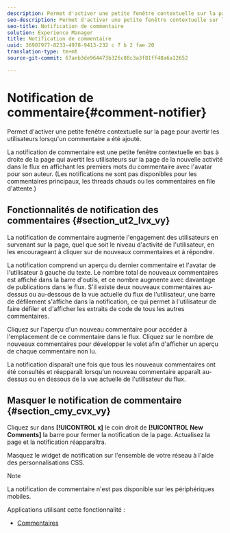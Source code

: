 ```yaml
---
description: Permet d'activer une petite fenêtre contextuelle sur la page pour avertir les utilisateurs lorsqu'un commentaire a été ajouté.
seo-description: Permet d'activer une petite fenêtre contextuelle sur la page pour avertir les utilisateurs lorsqu'un commentaire a été ajouté.
seo-title: Notification de commentaire
solution: Experience Manager
title: Notification de commentaire
uuid: 36907977-8233-4978-9413-232 c 7 b 2 fae 20
translation-type: tm+mt
source-git-commit: 67aeb3de964473b326c88c3a3f81ff48a6a12652

---
```



# Notification de commentaire{#comment-notifier}

Permet d&#39;activer une petite fenêtre contextuelle sur la page pour avertir les utilisateurs lorsqu&#39;un commentaire a été ajouté.

La notification de commentaire est une petite fenêtre contextuelle en bas à droite de la page qui avertit les utilisateurs sur la page de la nouvelle activité dans le flux en affichant les premiers mots du commentaire avec l&#39;avatar pour son auteur. (Les notifications ne sont pas disponibles pour les commentaires principaux, les threads chauds ou les commentaires en file d&#39;attente.)

## Fonctionnalités de notification des commentaires {#section_ut2_lvx_vy}

La notification de commentaire augmente l&#39;engagement des utilisateurs en survenant sur la page, quel que soit le niveau d&#39;activité de l&#39;utilisateur, en les encourageant à cliquer sur de nouveaux commentaires et à répondre.

La notification comprend un aperçu du dernier commentaire et l&#39;avatar de l&#39;utilisateur à gauche du texte. Le nombre total de nouveaux commentaires est affiché dans la barre d&#39;outils, et ce nombre augmente avec davantage de publications dans le flux. S&#39;il existe deux nouveaux commentaires au-dessus ou au-dessous de la vue actuelle du flux de l&#39;utilisateur, une barre de défilement s&#39;affiche dans la notification, ce qui permet à l&#39;utilisateur de faire défiler et d&#39;afficher les extraits de code de tous les autres commentaires.

Cliquez sur l&#39;aperçu d&#39;un nouveau commentaire pour accéder à l&#39;emplacement de ce commentaire dans le flux. Cliquez sur le nombre de nouveaux commentaires pour développer le volet afin d&#39;afficher un aperçu de chaque commentaire non lu.

La notification disparaît une fois que tous les nouveaux commentaires ont été consultés et réapparaît lorsqu&#39;un nouveau commentaire apparaît au-dessus ou en dessous de la vue actuelle de l&#39;utilisateur du flux.

## Masquer le notification de commentaire {#section_cmy_cvx_vy}

Cliquez sur dans **[!UICONTROL x]** le coin droit de **[!UICONTROL New Comments]** la barre pour fermer la notification de la page. Actualisez la page et la notification réapparaîtra.

Masquez le widget de notification sur l&#39;ensemble de votre réseau à l&#39;aide des personnalisations CSS.

>[!NOTE]
>
>La notification de commentaire n&#39;est pas disponible sur les périphériques mobiles.



Applications utilisant cette fonctionnalité :

* [Commentaires](/help/using/c-about-apps/c-comments/c-comments.md)

